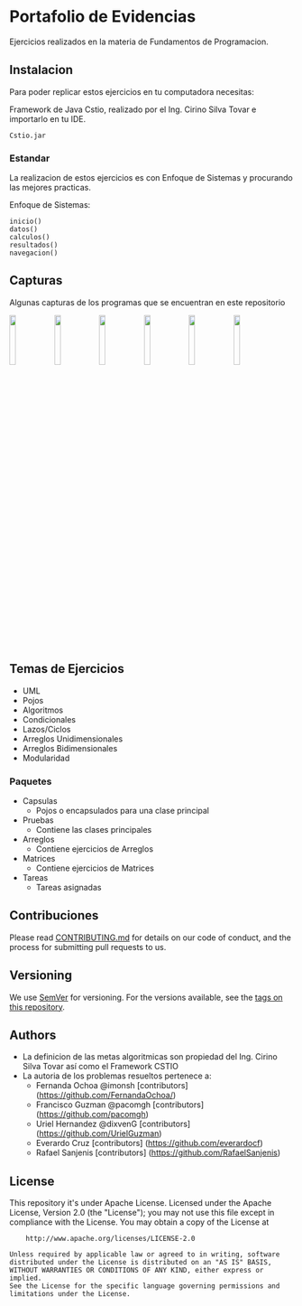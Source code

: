 # Portafolio de Evidencias

Ejercicios realizados en la materia de Fundamentos de Programacion.

## Instalacion

Para poder replicar estos ejercicios en tu computadora necesitas:

Framework de Java Cstio, realizado por el Ing. Cirino Silva Tovar e importarlo en tu IDE.

 ```
Cstio.jar
```

### Estandar

La realizacion de estos ejercicios es con Enfoque de Sistemas y procurando las mejores practicas.

Enfoque de Sistemas:

```
inicio()
datos()
calculos()
resultados()
navegacion()
```
## Capturas

Algunas capturas de los programas que se encuentran en este repositorio

<img src="https://cloud.githubusercontent.com/assets/9124597/21158903/af9b85b4-c144-11e6-8b5e-2be79f2a640a.png" width="15%"></img> 
<img src="https://cloud.githubusercontent.com/assets/9124597/21158900/af95241c-c144-11e6-8ccd-9c4a41969697.png" width="15%"></img>
<img src="https://cloud.githubusercontent.com/assets/9124597/21158901/af95608a-c144-11e6-9780-37d5f3a4d37c.png" width="15%"></img>
<img src="https://cloud.githubusercontent.com/assets/9124597/21158899/af938904-c144-11e6-8b32-f698d2645a40.png" width="15%"></img>
<img src="https://cloud.githubusercontent.com/assets/9124597/21158902/af95a342-c144-11e6-9174-6e8310d8036a.png" width="15%"></img>
<img src="https://cloud.githubusercontent.com/assets/9124597/21159023/22d4dfda-c145-11e6-8c1b-113596d93530.png" width="15%"></img>

## Temas de Ejercicios

* UML
* Pojos
* Algoritmos
* Condicionales
* Lazos/Ciclos
* Arreglos Unidimensionales
* Arreglos Bidimensionales
* Modularidad

### Paquetes

* Capsulas
  * Pojos o encapsulados para una clase principal
* Pruebas
   * Contiene las clases principales
* Arreglos
   * Contiene ejercicios de Arreglos
* Matrices
   * Contiene ejercicios de Matrices
* Tareas
   * Tareas asignadas

## Contribuciones

Please read [CONTRIBUTING.md](https://gist.github.com/FernandaOchoa/a30e8d25fb89fa128730473b1ad44dbb) for details on our code of conduct, and the process for submitting pull requests to us.

## Versioning

We use [SemVer](http://semver.org/) for versioning. For the versions available, see the [tags on this repository](https://github.com/FernandaOchoa/FundamentosCirino/). 

## Authors

* La definicion de las metas algoritmicas son propiedad del Ing. Cirino Silva Tovar así como el Framework CSTIO
* La autoria de los problemas resueltos pertenece a:
  * Fernanda Ochoa @imonsh [contributors] (https://github.com/FernandaOchoa/)
  * Francisco Guzman @pacomgh [contributors] (https://github.com/pacomgh)
  * Uriel Hernandez @dixvenG [contributors] (https://github.com/UrielGuzman)
  * Everardo Cruz [contributors] (https://github.com/everardocf)
  * Rafael Sanjenis [contributors] (https://github.com/RafaelSanjenis)

## License


This repository it's under Apache License.
    Licensed under the Apache License, Version 2.0 (the "License");
    you may not use this file except in compliance with the License.
    You may obtain a copy of the License at

        http://www.apache.org/licenses/LICENSE-2.0

    Unless required by applicable law or agreed to in writing, software
    distributed under the License is distributed on an "AS IS" BASIS,  
    WITHOUT WARRANTIES OR CONDITIONS OF ANY KIND, either express or implied.
    See the License for the specific language governing permissions and
    limitations under the License.
